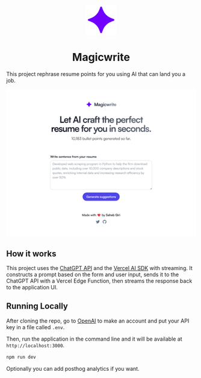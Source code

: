 <p align="center">
  <a href="https://github.com/iamsahebgiri/add-readme">
    <img alt="example" height="80" src="./public/magic-write.svg">
  </a>
</p>
<h1 align="center">Magicwrite</h1>

This project rephrase resume points for you using AI that can land you a job.

[![Magic Write](./public/screenshot.png)](https://magic-write.vercel.app)

## How it works

This project uses the [ChatGPT API](https://openai.com/api/) and the [Vercel AI SDK](https://sdk.vercel.ai/docs) with streaming. It constructs a prompt based on the form and user input, sends it to the ChatGPT API with a Vercel Edge Function, then streams the response back to the application UI.

## Running Locally

After cloning the repo, go to [OpenAI](https://beta.openai.com/account/api-keys) to make an account and put your API key in a file called `.env`.

Then, run the application in the command line and it will be available at `http://localhost:3000`.

```bash
npm run dev
```

Optionally you can add posthog analytics if you want.

